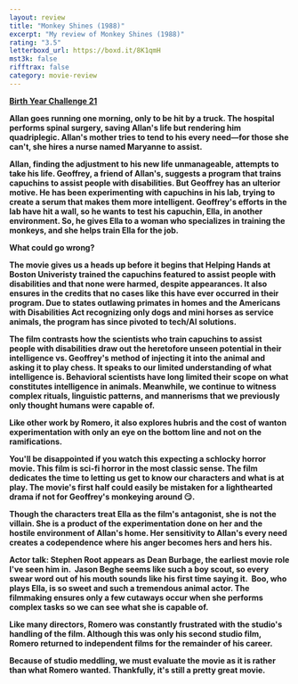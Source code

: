 ```yaml
---
layout: review
title: "Monkey Shines (1988)"
excerpt: "My review of Monkey Shines (1988)"
rating: "3.5"
letterboxd_url: https://boxd.it/8K1qmH
mst3k: false
rifftrax: false
category: movie-review
---
```


<b><a href="https://boxd.it/sWI7Y/detail">Birth Year Challenge 21</a>

Allan goes running one morning, only to be hit by a truck. The hospital performs spinal surgery, saving Allan's life but rendering him quadriplegic. Allan's mother tries to tend to his every need—for those she can't, she hires a nurse named Maryanne to assist.

Allan, finding the adjustment to his new life unmanageable, attempts to take his life. Geoffrey, a friend of Allan's, suggests a program that trains capuchins to assist people with disabilities. But Geoffrey has an ulterior motive. He has been experimenting with capuchins in his lab, trying to create a serum that makes them more intelligent. Geoffrey's efforts in the lab have hit a wall, so he wants to test his capuchin, Ella, in another environment. So, he gives Ella to a woman who specializes in training the monkeys, and she helps train Ella for the job.

What could go wrong?

The movie gives us a heads up before it begins that Helping Hands at Boston Univeristy trained the capuchins featured to assist people with disabilities and that none were harmed, despite appearances. It also ensures in the credits that no cases like this have ever occurred in their program. Due to states outlawing primates in homes and the Americans with Disabilities Act recognizing only dogs and mini horses as service animals, the program has since pivoted to tech/AI solutions.

The film contrasts how the scientists who train capuchins to assist people with disabilities draw out the heretofore unseen potential in their intelligence vs. Geoffrey's method of injecting it into the animal and asking it to play chess. It speaks to our limited understanding of what intelligence is. Behavioral scientists have long limited their scope on what constitutes intelligence in animals. Meanwhile, we continue to witness complex rituals, linguistic patterns, and mannerisms that we previously only thought humans were capable of.

Like other work by Romero, it also explores hubris and the cost of wanton experimentation with only an eye on the bottom line and not on the ramifications.

You'll be disappointed if you watch this expecting a schlocky horror movie. This film is sci-fi horror in the most classic sense. The film dedicates the time to letting us get to know our characters and what is at play. The movie's first half could easily be mistaken for a lighthearted drama if not for Geoffrey's monkeying around 😏.

Though the characters treat Ella as the film's antagonist, she is not the villain. She is a product of the experimentation done on her and the hostile environment of Allan's home. Her sensitivity to Allan's every need creates a codependence where his anger becomes hers and hers his.

<b>Actor talk:</b>
Stephen Root appears as Dean Burbage, the earliest movie role I've seen him in. 
Jason Beghe seems like such a boy scout, so every swear word out of his mouth sounds like his first time saying it. 
Boo, who plays Ella, is so sweet and such a tremendous animal actor. The filmmaking ensures only a few cutaways occur when she performs complex tasks so we can see what she is capable of.

Like many directors, Romero was constantly frustrated with the studio's handling of the film. Although this was only his second studio film, Romero returned to independent films for the remainder of his career.

Because of studio meddling, we must evaluate the movie as it is rather than what Romero wanted. Thankfully, it's still a pretty great movie.
